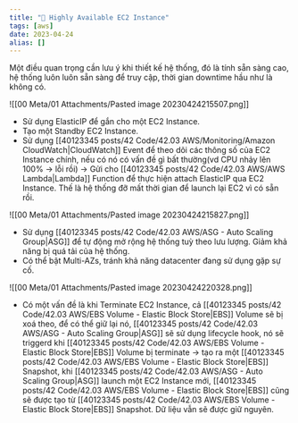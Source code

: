 ```yaml
---
title: "🌱 Highly Available EC2 Instance"
tags: [aws]
date: 2023-04-24
alias: []
---
```


Một điều quan trọng cần lưu ý khi thiết kế hệ thống, đó là tính sẵn sàng cao, hệ thống luôn luôn sẵn sàng để truy cập, thời gian downtime hầu như là không có.

![[00 Meta/01 Attachments/Pasted image 20230424215507.png]]
- Sử dụng ElasticIP để gắn cho một EC2 Instance.
- Tạo một Standby EC2 Instance.
- Sử dụng [[40123345 posts/42 Code/42.03 AWS/Monitoring/Amazon CloudWatch|CloudWatch]] Event để theo dõi các thông số của EC2 Instance chính, nếu có nó có vấn đề gì bất thường(vd CPU nhảy lên 100% -> lỗi rồi) -> Gửi cho [[40123345 posts/42 Code/42.03 AWS/AWS Lambda|Lambda]] Function để thực hiện attach ElasticIP qua EC2 Instance. Thế là hệ thống đỡ mất thời gian để launch lại EC2 vì có sẵn rồi.

![[00 Meta/01 Attachments/Pasted image 20230424215827.png]]
- Sử dụng [[40123345 posts/42 Code/42.03 AWS/ASG - Auto Scaling Group|ASG]] để tự động mở rộng hệ thống tuỳ theo lưu lượng. Giảm khả năng bị quá tải của hệ thống.
- Có thể bật Multi-AZs, tránh khả năng datacenter đang sử dụng gặp sự cố.

![[00 Meta/01 Attachments/Pasted image 20230424220328.png]]
- Có một vấn đề là khi Terminate EC2 Instance, cả [[40123345 posts/42 Code/42.03 AWS/EBS Volume - Elastic Block Store|EBS]] Volume sẽ bị xoá theo, để có thể giữ lại nó, [[40123345 posts/42 Code/42.03 AWS/ASG - Auto Scaling Group|ASG]] sẽ sử dụng lifecycle hook, nó sẽ triggerd khi [[40123345 posts/42 Code/42.03 AWS/EBS Volume - Elastic Block Store|EBS]] Volume bị terminate -> tạo ra một [[40123345 posts/42 Code/42.03 AWS/EBS Volume - Elastic Block Store|EBS]] Snapshot, khi [[40123345 posts/42 Code/42.03 AWS/ASG - Auto Scaling Group|ASG]] launch một EC2 Instance mới, [[40123345 posts/42 Code/42.03 AWS/EBS Volume - Elastic Block Store|EBS]] cũng sẽ được tạo từ [[40123345 posts/42 Code/42.03 AWS/EBS Volume - Elastic Block Store|EBS]] Snapshot. Dữ liệu vẫn sẽ được giữ nguyên.
